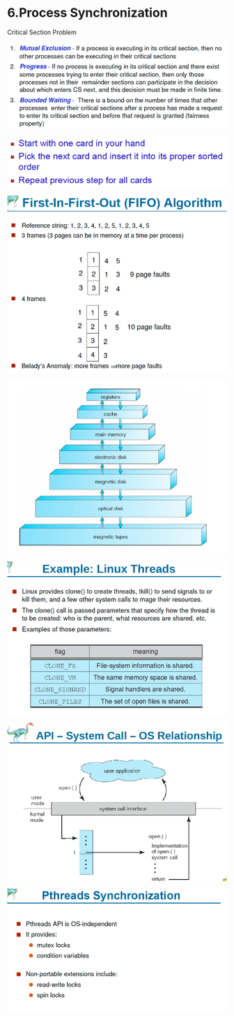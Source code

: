 # 6.Process Synchronization

Critical Section Problem 

![](../.gitbook/assets/image%20%2810%29.png)

![](../.gitbook/assets/image%20%28108%29.png)

![](../.gitbook/assets/image%20%28168%29.png)

![](../.gitbook/assets/image%20%28143%29.png)

![](../.gitbook/assets/image%20%2844%29.png)

![](../.gitbook/assets/image%20%2886%29.png)

![](../.gitbook/assets/image%20%2818%29.png)

